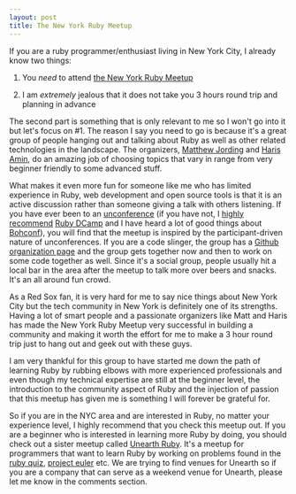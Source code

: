 ```yaml
---
layout: post
title: The New York Ruby Meetup
---
```


If you are a ruby programmer/enthusiast living in New York City, I already know two things:

1) You *need* to attend [the New York Ruby Meetup](http://www.meetup.com/nycruby/)

2) I am *extremely* jealous that it does not take you 3 hours round trip and planning in advance

The second part is something that is only relevant to me so I won't go into it but let's focus on #1. The reason I say you need to go is because it's a great group of people hanging out and talking about Ruby as well as other related technologies in the landscape. The organizers, [Matthew Jording](http://twitter.com/#!/mjording) and [Haris Amin](http://twitter.com/#!/harisamin), do an amazing job of choosing topics that vary in range from very beginner friendly to some advanced stuff.

What makes it even more fun for someone like me who has limited experience in Ruby, web development and open source tools is that it is an active discussion rather than someone giving a talk with others listening. If you have ever been to an [unconference](http://en.wikipedia.org/wiki/Unconference) (if you have not, I [highly recommend]({{site.baseurl}}/ruby-dcamp-one-weekend-of-pure-awesome.html) [Ruby DCamp](http://rubydcamp.org/) and I have heard a lot of good things about [Bohconf](http://www.bohconf.com/)), you will find that the meetup is inspired by the participant-driven nature of unconferences. If you are a code slinger, the group has a [Github organization page](https://github.com/organizations/nyc-ruby-meetup) and the group gets together now and then to work on some code together as well. Since it's a social group, people usually hit a local bar in the area after the meetup to talk more over beers and snacks. It's an all around fun crowd.

As a Red Sox fan, it is very hard for me to say nice things about New York City but the tech community in New York is definitely one of its strengths. Having a lot of smart people and a passionate organizers like Matt and Haris has made the New York Ruby Meetup very successful in building a community and making it worth the effort for me to make a 3 hour round trip just to hang out and geek out with these guys.

I am very thankful for this group to have started me down the path of learning Ruby by rubbing elbows with more experienced professionals and even though my technical expertise are still at the beginner level, the introduction to the community aspect of Ruby and the injection of passion that this meetup has given me is something I will forever be grateful for.

So if you are in the NYC area and are interested in Ruby, no matter your experience level, I highly recommend that you check this meetup out. If you are a beginner who is interested in learning more Ruby by doing, you should check out a sister meetup called [Unearth Ruby](http://www.meetup.com/unearthruby/). It's a meetup for programmers that want to learn Ruby by working on problems found in the [ruby quiz](http://www.rubyquiz.com/), [project euler](http://projecteuler.net/) etc. We are trying to find venues for Unearth so if you are a company that can serve as a weekend venue for Unearth, please let me know in the comments section.
